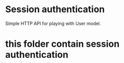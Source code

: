 # Session authentication
Simple HTTP API for playing with User model.
# this folder contain session authentication